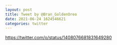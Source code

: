 ```yaml
--- 
layout: post 
title: Tweet by @Bran_GoldenOreo 
date: 2021-06-24 1624546621 
categories: twitter 
--- 
```

https://twitter.com/o/status/1408076681831649280